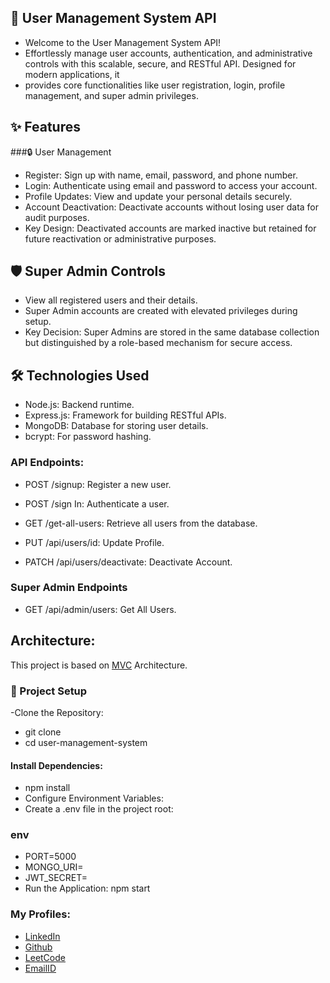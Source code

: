 ## 🚀 User Management System API
-  Welcome to the User Management System API!
-  Effortlessly manage user accounts, authentication, and administrative controls with this scalable, secure, and RESTful API. Designed for modern applications, it  
-  provides core functionalities like user registration, login, profile management, and super admin privileges.

## ✨ Features
###🔒 User Management
-  Register: Sign up with name, email, password, and phone number.
-  Login: Authenticate using email and password to access your account.
-  Profile Updates: View and update your personal details securely.
-  Account Deactivation: Deactivate accounts without losing user data for audit purposes.
-  Key Design: Deactivated accounts are marked inactive but retained for future reactivation or administrative purposes.

## 🛡️ Super Admin Controls
-  View all registered users and their details.
-  Super Admin accounts are created with elevated privileges during setup.
-  Key Decision: Super Admins are stored in the same database collection but distinguished by a role-based mechanism for secure access.

 
 ## 🛠️ Technologies Used
- Node.js: Backend runtime.
- Express.js: Framework for building RESTful APIs.
- MongoDB: Database for storing user details.
- bcrypt: For password hashing.


### API Endpoints:

- POST /signup: Register a new user.
 

- POST /sign In: Authenticate a user.


- GET /get-all-users: Retrieve all users from the database.


- PUT /api/users/id: Update Profile.


- PATCH /api/users/deactivate: Deactivate Account.
  
### Super Admin Endpoints

- GET /api/admin/users: Get All Users.
  
## Architecture:

This project is based on [MVC](https://developer.mozilla.org/en-US/docs/Glossary/MVC) Architecture.

### 📂 Project Setup
-Clone the Repository:
- git clone <repository-url>
- cd user-management-system
#### Install Dependencies:
- npm install
- Configure Environment Variables:
- Create a .env file in the project root: 
### env
- PORT=5000
- MONGO_URI=<your-mongodb-uri>
- JWT_SECRET=<your-secret-key>
- Run the Application: npm start

### My Profiles:

- [LinkedIn](https://www.linkedin.com/in/3233sujit-kumar-67b13321b/)
- [Github](https://github.com/sujitkumr)
- [LeetCode](https://leetcode.com/sujitkymar101/)
- [EmailID](mailto:sujitkymar101@gmail.com)
